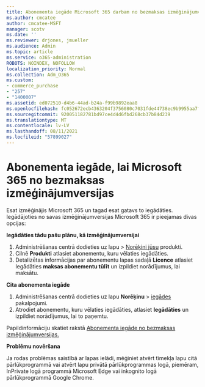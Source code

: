 ```yaml
---
title: Abonementa iegāde Microsoft 365 darbam no bezmaksas izmēģinājumversijas
ms.author: cmcatee
author: cmcatee-MSFT
manager: scotv
ms.date: ''
ms.reviewer: drjones, jmueller
ms.audience: Admin
ms.topic: article
ms.service: o365-administration
ROBOTS: NOINDEX, NOFOLLOW
localization_priority: Normal
ms.collection: Adm_O365
ms.custom:
- commerce_purchase
- "257"
- "1400007"
ms.assetid: ed072510-d4b6-44ad-b24a-f99b9892eaa8
ms.openlocfilehash: fc052672ecb4363204f3756080c7031fde44738ec9b9955aa7ffbe9b57d2603a
ms.sourcegitcommit: 920051182781bd97ce4d4d6fbd268cb37b84d239
ms.translationtype: MT
ms.contentlocale: lv-LV
ms.lasthandoff: 08/11/2021
ms.locfileid: "57899027"
---
```

# <a name="buy-a-subscription-to-microsoft-365-from-your-free-trial"></a>Abonementa iegāde, lai Microsoft 365 no bezmaksas izmēģinājumversijas

Esat izmēģinājis Microsoft 365 un tagad esat gatavs to iegādāties. Iegādājoties no savas izmēģinājumversijas Microsoft 365 ir pieejamas divas opcijas:
  
 **Iegādāties tādu pašu plānu, kā izmēģinājumversijai**
  
1. Administrēšanas centrā dodieties  uz lapu \> [Norēķini jūsu](https://go.microsoft.com/fwlink/p/?linkid=842054) produkti.
2. Cilnē **Produkti** atlasiet abonementu, kuru vēlaties iegādāties.
3. Detalizētas informācijas par abonementu lapas sadaļā **Licence** atlasiet Iegādāties **maksas abonementu tūlīt** un izpildiet norādījumus, lai maksātu.
 
**Cita abonementa iegāde**
  
1. Administrēšanas centrā dodieties uz lapu **Norēķinu** \> [iegādes](https://go.microsoft.com/fwlink/p/?linkid=868433) pakalpojumi.
2. Atrodiet abonementu, kuru vēlaties iegādāties, atlasiet **Iegādāties** un izpildiet norādījumus, lai to paņemtu.

Papildinformāciju skatiet rakstā [Abonementa iegāde no bezmaksas izmēģinājumversijas.](https://docs.microsoft.com/microsoft-365/commerce/try-or-buy-microsoft-365#buy-a-subscription-from-your-free-trial)

**Problēmu novēršana**

Ja rodas problēmas saistībā ar lapas ielādi, mēģiniet atvērt tīmekļa lapu citā pārlūkprogrammā vai atvērt lapu privātā pārlūkprogrammas logā, piemēram, InPrivate logā programmā Microsoft Edge vai inkognito logā pārlūkprogrammā Google Chrome.